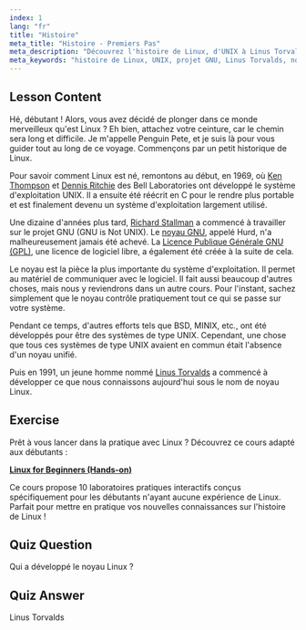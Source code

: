 ```yaml
---
index: 1
lang: "fr"
title: "Histoire"
meta_title: "Histoire - Premiers Pas"
meta_description: "Découvrez l'histoire de Linux, d'UNIX à Linus Torvalds et au projet GNU. Comprenez ses origines et son évolution pour les débutants."
meta_keywords: "histoire de Linux, UNIX, projet GNU, Linus Torvalds, noyau Linux, Linux pour débutants, tutoriel Linux, guide Linux"
---
```


## Lesson Content

Hé, débutant ! Alors, vous avez décidé de plonger dans ce monde merveilleux qu'est Linux ? Eh bien, attachez votre ceinture, car le chemin sera long et difficile. Je m'appelle Penguin Pete, et je suis là pour vous guider tout au long de ce voyage. Commençons par un petit historique de Linux.

Pour savoir comment Linux est né, remontons au début, en 1969, où [Ken Thompson](https://en.wikipedia.org/wiki/Ken_Thompson) et [Dennis Ritchie](https://en.wikipedia.org/wiki/Dennis_Ritchie) des Bell Laboratories ont développé le système d'exploitation UNIX. Il a ensuite été réécrit en C pour le rendre plus portable et est finalement devenu un système d'exploitation largement utilisé.

Une dizaine d'années plus tard, [Richard Stallman](https://stallman.org/) a commencé à travailler sur le projet GNU (GNU is Not UNIX). Le [noyau GNU](https://en.wikipedia.org/wiki/GNU_Hurd), appelé Hurd, n'a malheureusement jamais été achevé. La [Licence Publique Générale GNU (GPL)](https://en.wikipedia.org/wiki/GNU_General_Public_License), une licence de logiciel libre, a également été créée à la suite de cela.

Le noyau est la pièce la plus importante du système d'exploitation. Il permet au matériel de communiquer avec le logiciel. Il fait aussi beaucoup d'autres choses, mais nous y reviendrons dans un autre cours. Pour l'instant, sachez simplement que le noyau contrôle pratiquement tout ce qui se passe sur votre système.

Pendant ce temps, d'autres efforts tels que BSD, MINIX, etc., ont été développés pour être des systèmes de type UNIX. Cependant, une chose que tous ces systèmes de type UNIX avaient en commun était l'absence d'un noyau unifié.

Puis en 1991, un jeune homme nommé [Linus Torvalds](https://en.wikipedia.org/wiki/Linus_Torvalds) a commencé à développer ce que nous connaissons aujourd'hui sous le nom de noyau Linux.

## Exercise

Prêt à vous lancer dans la pratique avec Linux ? Découvrez ce cours adapté aux débutants :

**[Linux for Beginners (Hands-on)](https://labex.io/learn/linux)**

Ce cours propose 10 laboratoires pratiques interactifs conçus spécifiquement pour les débutants n'ayant aucune expérience de Linux. Parfait pour mettre en pratique vos nouvelles connaissances sur l'histoire de Linux !

## Quiz Question

Qui a développé le noyau Linux ?

## Quiz Answer

Linus Torvalds

